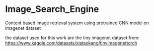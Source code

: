 # Image_Search_Engine
Content based image retrieval system using pretrained CNN model on Imagenet dataset

the dataset used for this work are the tiny imagenet dataset from: https://www.kaggle.com/datasets/xiataokang/tinyimagenettorch

